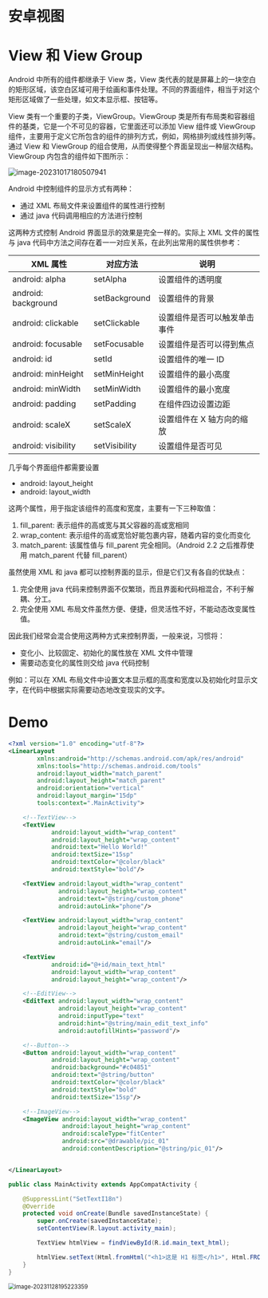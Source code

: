 # 安卓视图

# View 和 View Group

Android 中所有的组件都继承于 View 类，View
类代表的就是屏幕上的一块空白的矩形区域，该空白区域可用于绘画和事件处理。不同的界面组件，相当于对这个矩形区域做了一些处理，如文本显示框、按钮等。

View 类有一个重要的子类，ViewGroup。ViewGroup 类是所有布局类和容器组件的基类，它是一个不可见的容器，它里面还可以添加
View 组件或 ViewGroup 组件，主要用于定义它所包含的组件的排列方式，例如，网格排列或线性排列等。通过 View
和 ViewGroup 的组合使用，从而使得整个界面呈现出一种层次结构。ViewGroup 内包含的组件如下图所示：

![image-20231017180507941](https://yong-gan-niu-niu-1311841992.cos.ap-beijing.myqcloud.com/images/image-20231017180507941.png)

Android 中控制组件的显示方式有两种：

- 通过 XML 布局文件来设置组件的属性进行控制
- 通过 java 代码调用相应的方法进行控制

这两种方式控制 Android 界面显示的效果是完全一样的。实际上 XML 文件的属性与 java
代码中方法之间存在着一一对应关系，在此列出常用的属性供参考：

|XML 属性|对应方法 |说明|
|-|-|-|
|android: alpha|setAlpha|设置组件的透明度|
|android: background|setBackground|设置组件的背景|
|android: clickable|setClickable|设置组件是否可以触发单击事件|
|android: focusable|setFocusable|设置组件是否可以得到焦点|
|android: id|setId|设置组件的唯一 ID|
|android: minHeight|setMinHeight|设置组件的最小高度|
|android: minWidth|setMinWidth|设置组件的最小宽度|
|android: padding|setPadding|在组件四边设置边距|
|android: scaleX|setScaleX|设置组件在 X 轴方向的缩放|
|android: visibility|setVisibility|设置组件是否可见|

几乎每个界面组件都需要设置

- android: layout_height
- android: layout_width

这两个属性，用于指定该组件的高度和宽度，主要有一下三种取值：

1. fill_parent: 表示组件的高或宽与其父容器的高或宽相同
2. wrap_content: 表示组件的高或宽恰好能包裹内容，随着内容的变化而变化
3. match_parent: 该属性值与 fill_parent 完全相同。（Android 2.2 之后推荐使用 match_parent 代替
   fill_parent）

虽然使用 XML 和 java 都可以控制界面的显示，但是它们又有各自的优缺点：

1. 完全使用 java 代码来控制界面不仅繁琐，而且界面和代码相混合，不利于解耦、分工。
2. 完全使用 XML 布局文件虽然方便、便捷，但灵活性不好，不能动态改变属性值。

因此我们经常会混合使用这两种方式来控制界面，一般来说，习惯将：

- 变化小、比较固定、初始化的属性放在 XML 文件中管理
- 需要动态变化的属性则交给 java 代码控制

例如：可以在 XML 布局文件中设置文本显示框的高度和宽度以及初始化时显示文字，在代码中根据实际需要动态地改变现实的文字。

# Demo

```xml
<?xml version="1.0" encoding="utf-8"?>
<LinearLayout
        xmlns:android="http://schemas.android.com/apk/res/android"
        xmlns:tools="http://schemas.android.com/tools"
        android:layout_width="match_parent"
        android:layout_height="match_parent"
        android:orientation="vertical"
        android:layout_margin="15dp"
        tools:context=".MainActivity">

    <!--TextView-->
    <TextView
            android:layout_width="wrap_content"
            android:layout_height="wrap_content"
            android:text="Hello World!"
            android:textSize="15sp"
            android:textColor="@color/black"
            android:textStyle="bold"/>

    <TextView android:layout_width="wrap_content"
              android:layout_height="wrap_content"
              android:text="@string/custom_phone"
              android:autoLink="phone"/>

    <TextView android:layout_width="wrap_content"
              android:layout_height="wrap_content"
              android:text="@string/custom_email"
              android:autoLink="email"/>

    <TextView
            android:id="@+id/main_text_html"
            android:layout_width="wrap_content"
            android:layout_height="wrap_content"/>

    <!--EditView-->
    <EditText android:layout_width="wrap_content"
              android:layout_height="wrap_content"
              android:inputType="text"
              android:hint="@string/main_edit_text_info"
              android:autofillHints="password"/>

    <!--Button-->
    <Button android:layout_width="wrap_content"
            android:layout_height="wrap_content"
            android:background="#c04851"
            android:text="@string/button"
            android:textColor="@color/black"
            android:textStyle="bold"
            android:textSize="15sp"/>

    <!--ImageView-->
    <ImageView android:layout_width="wrap_content"
               android:layout_height="wrap_content"
               android:scaleType="fitCenter"
               android:src="@drawable/pic_01"
               android:contentDescription="@string/pic_01"/>


</LinearLayout>
```

```java
public class MainActivity extends AppCompatActivity {

    @SuppressLint("SetTextI18n")
    @Override
    protected void onCreate(Bundle savedInstanceState) {
        super.onCreate(savedInstanceState);
        setContentView(R.layout.activity_main);

        TextView htmlView = findViewById(R.id.main_text_html);

        htmlView.setText(Html.fromHtml("<h1>这是 H1 标签</h1>", Html.FROM_HTML_MODE_LEGACY));
    }
}
```

<img src="https://jz-cbq-1311841992.cos.ap-beijing.myqcloud.com/images/image-20231128195223359.png" alt="image-20231128195223359" style="zoom:80%;" />

